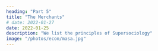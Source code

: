 ```yaml
---
heading: "Part 5"
title: "The Merchants"
# date: 2022-01-27
date: 2022-01-25
description: "We list the principles of Supersociology"
image: "/photos/econ/masa.jpg"
---
```

